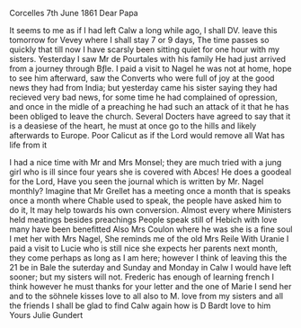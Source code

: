  Corcelles 7th June 1861
Dear Papa

It seems to me as if I had left Calw a long while ago, I shall DV. leave this tomorrow for Vevey where I shall stay 7 or 9 days, The time passes so quickly that till now I have scarsly been sitting quiet for one hour with my sisters. Yesterday I saw Mr de Pourtales with his family He had just arrived from a journey through Bƒle. I paid a visit to Nagel he was not at home, hope to see him afterward, saw the Converts who were full of joy at the good news they had from India; but yesterday came his sister saying they had recieved very bad news, for some time he had complained of opression, and once in the midle of a preaching he had such an attack of it that he has been obliged to leave the church. Several Docters have agreed to say that it is a deasiese of the heart, he must at once go to the hills and likely afterwards to Europe. Poor Calicut as if the Lord would remove all Wat has life from it

I had a nice time with Mr and Mrs Monsel; they are much tried with a jung girl who is ill since four years she is covered with Abces! He does a goodeal for the Lord, Have you seen the journal which is written by Mr. Nagel monthly? Imagine that Mr Grellet has a meeting once a month that is speaks once a month where Chable used to speak, the people have asked him to do it, It may help towards his own conversion. Almost every where Ministers held meatings besides preachings People speak still of Hebich with love many have been benefitted Also Mrs Coulon where he was she is a fine soul I met her with Mrs Nagel, She reminds me of the old Mrs Reile With Uranie I paid a visit to Lucie who is still nice she expects her parents next month, they come perhaps as long as I am here; however I think of leaving this the 21 be in Bale the suterday and Sunday and Monday in Calw I would have left sooner; but my sisters will not. Frederic has enough of learning french I think however he must thanks for your letter and the one of Marie I send her and to the söhnele kisses love to all also to M. love from my sisters and all the friends I shall be glad to find Calw again how is D Bardt love to him
 Yours Julie Gundert
